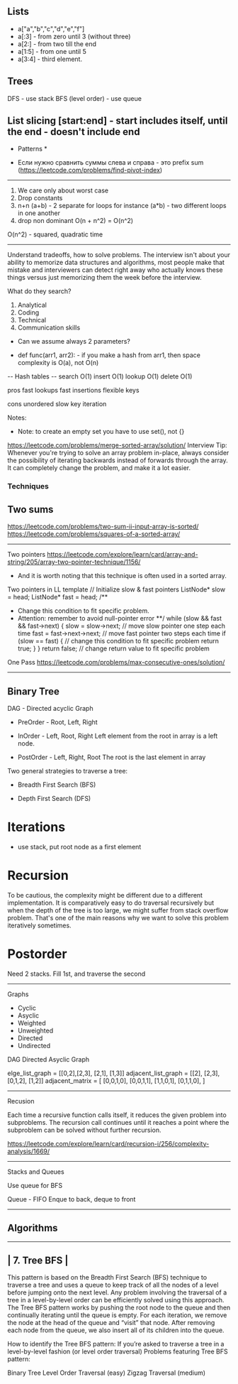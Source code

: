 ## Lists ##
- a["a","b","c","d","e","f"]
- a[:3] - from zero until 3 (without three)
- a[2:] - from two till the end
- a[1:5] - from one until 5
- a[3:4] - third element.

## Trees ##

DFS - use stack
BFS (level order) - use queue

List slicing [start:end] - start includes itself, until the end - doesn't include end
----
* Patterns *
- Если нужно сравнить суммы слева и справа - это prefix sum (https://leetcode.com/problems/find-pivot-index)

----

1. We care only about worst case
2. Drop constants
3. n+n (a+b) - 2 separate for loops for instance
(a*b) - two different loops in one another
4. drop non dominant O(n + n^2) = O(n^2)

O(n^2) - squared, quadratic time

-- --
Understand tradeoffs, how to solve problems.
The interview isn't about your ability to memorize data structures and algorithms, most people
make that mistake and interviewers can detect right away who actually knows these things versus just
memorizing them the week before the interview.

What do they search?
1. Analytical
2. Coding
3. Technical
4. Communication
skills


- Can we assume always 2 parameters?

- def func(arr1, arr2): - if you make a hash from arr1, then space complexity is O(a), not O(n)

-- Hash tables --
    search O(1)
    insert O(1)
    lookup O(1)
    delete O(1)

pros
fast lookups
fast insertions
flexible keys

cons
unordered
slow key iteration

Notes:
- Note: to create an empty set you have to use set(), not {}


https://leetcode.com/problems/merge-sorted-array/solution/
Interview Tip: Whenever you're trying to solve an array problem in-place, always consider the possibility of iterating backwards instead of forwards through the array. It can completely change the problem, and make it a lot easier.


### Techniques

## Two sums
https://leetcode.com/problems/two-sum-ii-input-array-is-sorted/
https://leetcode.com/problems/squares-of-a-sorted-array/

---
Two pointers
https://leetcode.com/explore/learn/card/array-and-string/205/array-two-pointer-technique/1156/
- And it is worth noting that this technique is often used in a sorted array.

Two pointers in LL template
// Initialize slow & fast pointers
ListNode* slow = head;
ListNode* fast = head;
/**
 * Change this condition to fit specific problem.
 * Attention: remember to avoid null-pointer error
 **/
while (slow && fast && fast->next) {
    slow = slow->next;          // move slow pointer one step each time
    fast = fast->next->next;    // move fast pointer two steps each time
    if (slow == fast) {         // change this condition to fit specific problem
        return true;
    }
}
return false;   // change return value to fit specific problem

One Pass
https://leetcode.com/problems/max-consecutive-ones/solution/

---
Binary Tree
---

DAG - Directed acyclic Graph

- PreOrder - Root, Left, Right

- InOrder - Left, Root, Right
Left element from the root in array is a left node.

- PostOrder - Left, Right, Root
The root is the last element in array

Two general strategies to traverse a tree:
- Breadth First Search (BFS)

- Depth First Search (DFS)
# Iterations
- use stack, put root node as a first element
# Recursion

To be cautious, the complexity might be different due to a different implementation.
It is comparatively easy to do traversal recursively but when the depth of the tree is too large,
we might suffer from stack overflow problem.
That's one of the main reasons why we want to solve this problem iteratively sometimes.

# Postorder
Need 2 stacks. Fill 1st, and traverse the second


---
Graphs
- Cyclic
- Asyclic
- Weighted
- Unweighted
- Directed
- Undirected

DAG Directed Asyclic Graph

elge_list_graph = [[0,2],[2,3], [2,1], [1,3]]
adjacent_list_graph = [[2], [2,3], [0,1,2], [1,2]]
adjacent_matrix = [
    [0,0,1,0],
    [0,0,1,1],
    [1,1,0,1],
    [0,1,1,0],
]

---
Recusion

Each time a recursive function calls itself, it reduces the given problem into subproblems.
The recursion call continues until it reaches a point where the subproblem can be solved without further recursion.

https://leetcode.com/explore/learn/card/recursion-i/256/complexity-analysis/1669/


---
Stacks and Queues

Use queue for BFS


Queue - FIFO
Enque to back, deque to front

---------------------
Algorithms
---------------------
 ------------
| 7. Tree BFS |
 ------------
This pattern is based on the Breadth First Search (BFS) technique to traverse a tree and uses a queue to keep track of all the nodes of a level before jumping onto the next level. Any problem involving the traversal of a tree in a level-by-level order can be efficiently solved using this approach.
The Tree BFS pattern works by pushing the root node to the queue and then continually iterating until the queue is empty. For each iteration, we remove the node at the head of the queue and “visit” that node. After removing each node from the queue, we also insert all of its children into the queue.

How to identify the Tree BFS pattern:
If you’re asked to traverse a tree in a level-by-level fashion (or level order traversal)
Problems featuring Tree BFS pattern:

Binary Tree Level Order Traversal (easy)
Zigzag Traversal (medium)

